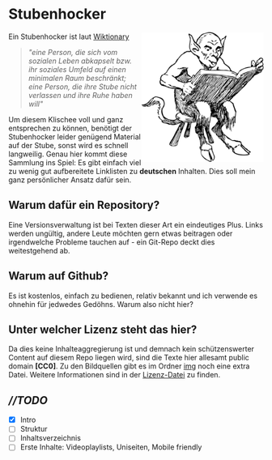 # Stubenhocker

<img alt="Satan - Ein Stubenhocker wie er im Buche steht" align="right" height="256" src="/img/satan-153725_1280.png"/>

Ein Stubenhocker ist laut [Wiktionary](https://de.wiktionary.org/wiki/Stubenhocker)
> *"eine Person, die sich vom sozialen Leben abkapselt bzw. ihr soziales Umfeld auf einen minimalen Raum beschränkt; eine Person, die ihre Stube nicht verlassen und ihre Ruhe haben will"*

Um diesem Klischee voll und ganz entsprechen zu können, benötigt der Stubenhocker leider genügend Material auf der Stube, sonst wird es schnell langweilig. Genau hier kommt diese Sammlung ins Spiel: Es gibt einfach viel zu wenig gut aufbereitete Linklisten zu **deutschen** Inhalten. Dies soll mein ganz persönlicher Ansatz dafür sein. 

## Warum dafür ein Repository?
Eine Versionsverwaltung ist bei Texten dieser Art ein eindeutiges Plus. Links werden ungültig, andere Leute möchten gern etwas beitragen oder irgendwelche Probleme tauchen auf - ein Git-Repo deckt dies weitestgehend ab.

## Warum auf Github?
Es ist kostenlos, einfach zu bedienen, relativ bekannt und ich verwende es ohnehin für jedwedes Gedöhns. Warum also nicht hier?

## Unter welcher Lizenz steht das hier?
Da dies keine Inhalteaggregierung ist und demnach kein schützenswerter Content auf diesem Repo liegen wird, sind die Texte hier allesamt public domain **[CC0]**. Zu den Bildquellen gibt es im Ordner [img](img) noch eine extra Datei. Weitere Informationen sind in der [Lizenz-Datei](LICENSE) zu finden.

## *//TODO*
- [X] Intro
- [ ] Struktur
- [ ] Inhaltsverzeichnis
- [ ] Erste Inhalte: Videoplaylists, Uniseiten, Mobile friendly
